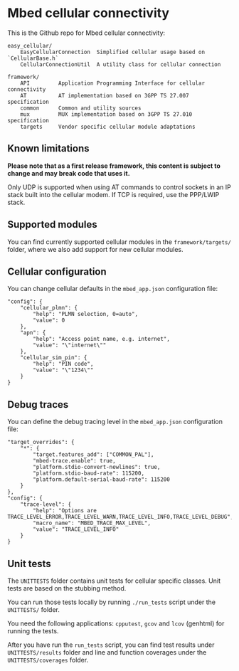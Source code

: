 # Mbed cellular connectivity

This is the Github repo for Mbed cellular connectivity:

    easy_cellular/
        EasyCellularConnection  Simplified cellular usage based on `CellularBase.h`
        CellularConnectionUtil  A utility class for cellular connection

    framework/
        API         Application Programming Interface for cellular connectivity
        AT          AT implementation based on 3GPP TS 27.007 specification
        common      Common and utility sources
        mux         MUX implementation based on 3GPP TS 27.010 specification
        targets     Vendor specific cellular module adaptations

## Known limitations

**Please note that as a first release framework, this content is subject to change and may break code that uses it.**

Only UDP is supported when using AT commands to control sockets in an IP stack built into the cellular modem. If TCP is required, use the PPP/LWIP stack.

## Supported modules

You can find currently supported cellular modules in the `framework/targets/` folder, where we also add support for new cellular modules.

## Cellular configuration

You can change cellular defaults in the `mbed_app.json` configuration file:

    "config": {
        "cellular_plmn": {
            "help": "PLMN selection, 0=auto",
            "value": 0
        },
        "apn": {
            "help": "Access point name, e.g. internet",
            "value": "\"internet\""
        },
        "cellular_sim_pin": {
            "help": "PIN code",
            "value": "\"1234\""
        }
    }

## Debug traces

You can define the debug tracing level in the `mbed_app.json` configuration file:

    "target_overrides": {
        "*": {
            "target.features_add": ["COMMON_PAL"],
            "mbed-trace.enable": true,
            "platform.stdio-convert-newlines": true,
            "platform.stdio-baud-rate": 115200,
            "platform.default-serial-baud-rate": 115200
        }
    },
    "config": {
        "trace-level": {
            "help": "Options are TRACE_LEVEL_ERROR,TRACE_LEVEL_WARN,TRACE_LEVEL_INFO,TRACE_LEVEL_DEBUG",
            "macro_name": "MBED_TRACE_MAX_LEVEL",
            "value": "TRACE_LEVEL_INFO"
        }
    }

## Unit tests

The `UNITTESTS` folder contains unit tests for cellular specific classes. Unit tests are based on the stubbing method.

You can run those tests locally by running `./run_tests` script under the `UNITTESTS/` folder.

You need the following applications: `cpputest`, `gcov` and `lcov` (genhtml) for running the tests.

After you have run the `run_tests` script, you can find test results under `UNITTESTS/results` folder and line and function coverages under the `UNITTESTS/coverages` folder.
